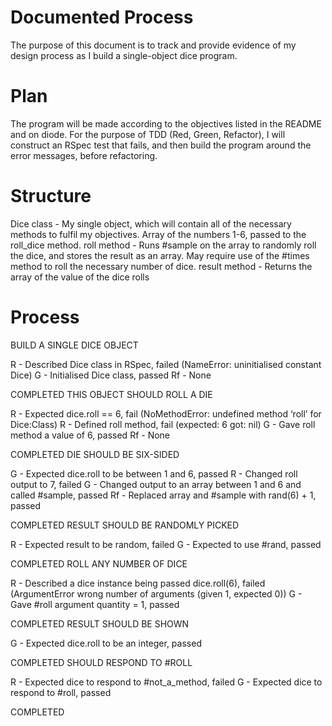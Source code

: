 # Documented Process

The purpose of this document is to track and provide evidence of my design process as I build a single-object dice program.

# Plan

The program will be made according to the objectives listed in the README and on diode.
For the purpose of TDD (Red, Green, Refactor), I will construct an RSpec test that fails, and then build the program around the error messages, before refactoring.

# Structure

Dice class - My single object, which will contain all of the necessary methods to fulfil my objectives.
Array of the numbers 1-6, passed to the roll_dice method.
roll method - Runs #sample on the array to randomly roll the dice, and stores the result as an array. May require use of the #times method to roll the necessary number of dice.
result method - Returns the array of the value of the dice rolls

# Process

BUILD A SINGLE DICE OBJECT

R - Described Dice class in RSpec, failed (NameError: uninitialised constant Dice)
G - Initialised Dice class, passed
Rf - None

COMPLETED
THIS OBJECT SHOULD ROLL A DIE

R - Expected dice.roll == 6, fail (NoMethodError: undefined method ‘roll’ for Dice:Class)
R - Defined roll method, fail (expected: 6 got: nil)
G - Gave roll method a value of 6, passed
Rf - None

COMPLETED
DIE SHOULD BE SIX-SIDED

G - Expected dice.roll to be between 1 and 6, passed
R - Changed roll output to 7, failed
G - Changed output to an array between 1 and 6 and called #sample, passed
Rf - Replaced array and #sample with rand(6) + 1, passed

COMPLETED
RESULT SHOULD BE RANDOMLY PICKED

R - Expected result to be random, failed
G - Expected to use #rand, passed

COMPLETED
ROLL ANY NUMBER OF DICE

R - Described a dice instance being passed dice.roll(6), failed (ArgumentError wrong number of arguments (given 1, expected 0))
G - Gave #roll argument quantity = 1, passed

COMPLETED
RESULT SHOULD BE SHOWN

G - Expected dice.roll to be an integer, passed

COMPLETED
SHOULD RESPOND TO #ROLL

R - Expected dice to respond to #not_a_method, failed
G - Expected dice to respond to #roll, passed

COMPLETED
